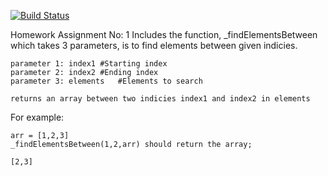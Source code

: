 [![Build Status](https://travis-ci.org/yunusyurdakul/hw1.svg?branch=master)](https://travis-ci.org/yunusyurdakul/hw1)

Homework Assignment No: 1
Includes the function, _findElementsBetween which takes 3 parameters, is to find elements between given indicies.

	parameter 1: index1	#Starting index
	parameter 2: index2	#Ending index
	parameter 3: elements	#Elements to search

	returns an array between two indicies index1 and index2 in elements

For example:

	arr = [1,2,3]
	_findElementsBetween(1,2,arr) should return the array; 

	[2,3]
